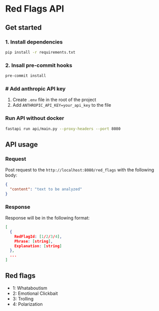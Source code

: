 # Red Flags API

## Get started

### 1. Install dependencies

```bash
pip install -r requirements.txt
```

### 2. Insall pre-commit hooks

```bash
pre-commit install
```

### # Add anthropic API key

1. Create `.env` file in the root of the project
2. Add `ANTHROPIC_API_KEY=your_api_key` to the file

### Run API without docker

```bash
fastapi run api/main.py --proxy-headers --port 8080
```

## API usage

### Request

Post request to the `http://localhost:8080/red_flags` with the following body:

```json
{
  "content": "text to be analyzed"
}
```

### Response

Response will be in the following format:

```json
[
  {
    RedFlagId: [1/2/3/4],
    Phrase: [string],
    Explanation: [string]
  },
  ...
]
```

## Red flags

  - 1: Whataboutism
  - 2: Emotional Clickbait
  - 3: Trolling
  - 4: Polarization
